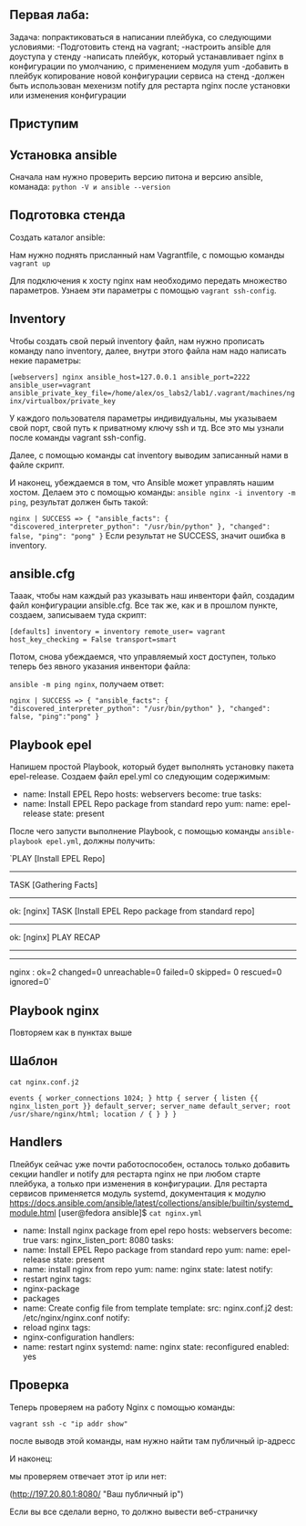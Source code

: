 Первая лаба:
---

Задача: попрактиковаться в написании плейбука, со следующими условиями:
-Подготовить стенд на vagrant;
-настроить ansible для доуступа у стенду
-написать плейбук, который устанавливает nginx в конфигурации по умолчанию, с применением модуля yum
-добавить в плейбук копирование новой конфигурации сервиса на стенд 
-должен быть использован мехенизм notify для рестарта nginx после установки или изменения конфигурации

Приступим
---

Установка ansible
---

Сначала нам нужно проверить версию питона и версию ansible, команада: `python -V и ansible --version`

Подготовка стенда 
---

Создать каталог ansible:

Нам нужно поднять присланный нам Vagrantfile, с помощью команды `vagrant up`

Для подключения к хосту nginx нам необходимо передать множество параметров. Узнаем эти параметры с помощью `vagrant ssh-config`.

Inventory
---
Чтобы создать свой перый inventory файл, нам нужно прописать команду nano inventory, далее, внутри этого файла нам надо написать некие параметры:

`[webservers]
nginx ansible_host=127.0.0.1 ansible_port=2222 ansible_user=vagrant ansible_private_key_file=/home/alex/os_labs2/lab1/.vagrant/machines/nginx/virtualbox/private_key`

У каждого пользователя параметры индивидуальны, мы указываем свой порт, свой путь к приватному ключу ssh и тд. Все это мы узнали после команды vagrant ssh-config.


Далее, с помощью команды cat inventory выводим записанный нами в файле скрипт.

И наконец, убеждаемся в том, что Ansible может управлять нашим хостом. Делаем это с помощью команды:
`ansible nginx -i inventory -m ping`, результат должен быть такой:

`nginx | SUCCESS => {
"ansible_facts": {
"discovered_interpreter_python": "/usr/bin/python"
},
"changed": false,
"ping": "pong"
}`
 Если результат не SUCCESS, значит ошибка в inventory.

ansible.cfg
---

Тааак, чтобы нам каждый раз указывать наш инвентори файл, создадим файл конфигурации ansible.cfg. Все так же, как и в прошлом пункте, создаем, записываем туда скрипт:

`[defaults]
inventory = inventory
remote_user= vagrant
host_key_checking = False
transport=smart`

Потом, снова убеждаемся, что управляемый хост доступен, только теперь без явного указания инвентори файла:

`ansible -m ping nginx`, получаем ответ:


`nginx | SUCCESS => {
"ansible_facts": {
"discovered_interpreter_python": "/usr/bin/python"
},
"changed": false,
"ping":"pong"
}`

Playbook epel
---

Напишем простой Playbook, который будет выполнять установку пакета epel-release. Создаем файл epel.yml со следующим содержимым:

- name: Install EPEL Repo
hosts: webservers
become: true
tasks:
- name: Install EPEL Repo package from standard repo
yum:
name: epel-release
state: present

После чего запусти выполнение Playbook, с помощью команды `ansible-playbook epel.yml`, должны получить:

`PLAY [Install EPEL Repo]
**************************************************************
TASK [Gathering Facts]
****************************************************************
ok: [nginx]
TASK [Install EPEL Repo package from standard repo]
***********************************
ok: [nginx]
PLAY RECAP
******************************************************************
**********
nginx : ok=2
changed=0 unreachable=0 failed=0 skipped=
0 rescued=0 ignored=0`

Playbook nginx
---
Повторяем как в пунктах выше

Шаблон
---

`cat nginx.conf.j2`

`events {
worker_connections 1024;
}
http {
server {
listen {{ nginx_listen_port }} default_server;
server_name default_server;
root /usr/share/nginx/html;
location / {
}
}
}`

Handlers
---

Плейбук сейчас уже почти работоспособен, осталось только добавить секции handler и notify
для рестарта nginx не при любом старте плейбука, а только при изменения в конфигурации.
Для рестарта сервисов применяется модуль systemd, документация к модулю
https://docs.ansible.com/ansible/latest/collections/ansible/builtin/systemd_module.html
[user@fedora ansible]$ `cat nginx.yml`

- name: Install nginx package from epel repo
hosts: webservers
become: true
vars:
nginx_listen_port: 8080
tasks:
- name: Install EPEL Repo package from standard repo
yum:
name: epel-release
state: present
- name: install nginx from repo
yum:
name: nginx
state: latest
notify:
- restart nginx
tags:
- nginx-package
- packages
- name: Create config file from template
template:
src: nginx.conf.j2
dest: /etc/nginx/nginx.conf
notify:
- reload nginx
tags:
- nginx-configuration
handlers:
- name: restart nginx
systemd:
name: nginx
state: reconfigured
enabled: yes

Проверка 
---

Теперь проверяем на работу Nginx c помощью команды:

`vagrant ssh -c "ip addr show"`

после выводв этой команды, нам нужно найти там публичный ip-адресс

И наконец:

мы проверяем отвечает этот ip или нет:

(http://197.20.80.1:8080/ "Ваш публичный ip")

Если вы все сделали верно, то должно вывести веб-страничку



